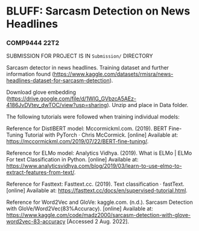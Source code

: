# BLUFF: Sarcasm Detection on News Headlines
### COMP9444 22T2

SUBMISSION FOR PROJECT IS IN `Submission/` DIRECTORY

Sarcasm detector in news headlines. Training dataset and further information found (https://www.kaggle.com/datasets/rmisra/news-headlines-dataset-for-sarcasm-detection).

Download glove embedding (https://drive.google.com/file/d/1WIG_GVbzcA5AEz-4186JvDVtev_dwTOC/view?usp=sharing). Unzip and place in Data folder.



The following tutorials were followed when training individual models:

Reference for DistlBERT model: Mccormickml.com. (2019). BERT Fine-Tuning Tutorial with PyTorch · Chris McCormick. [online] Available at: https://mccormickml.com/2019/07/22/BERT-fine-tuning/.

Reference for ELMo model: Analytics Vidhya. (2019). What is ELMo | ELMo For text Classification in Python. [online] Available at: https://www.analyticsvidhya.com/blog/2019/03/learn-to-use-elmo-to-extract-features-from-text/.

Reference for Fasttext: Fasttext.cc. (2019). Text classification · fastText. [online] Available at: https://fasttext.cc/docs/en/supervised-tutorial.html.

Reference for Word2Vec and GloVe: kaggle.com. (n.d.). Sarcasm Detection with GloVe/Word2Vec(83%Accuracy). [online] Available at: https://www.kaggle.com/code/madz2000/sarcasm-detection-with-glove-word2vec-83-accuracy [Accessed 2 Aug. 2022].

‌
